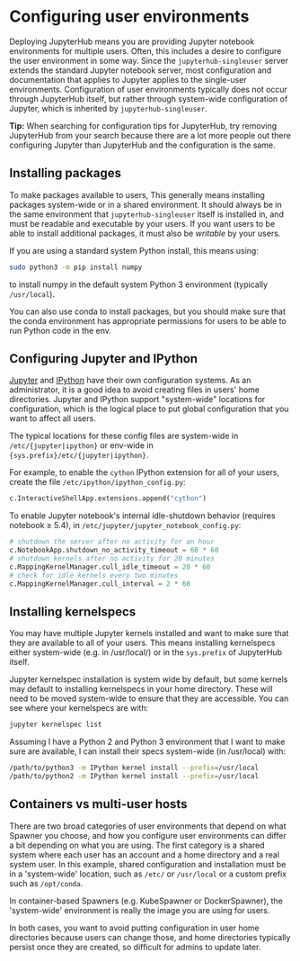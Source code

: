 # Configuring user environments

Deploying JupyterHub means you are providing Jupyter notebook environments for multiple users.
Often, this includes a desire to configure the user environment in some way.
Since the `jupyterhub-singleuser` server extends the standard Jupyter notebook server, most configuration and documentation that applies to Jupyter applies to the single-user environments.
Configuration of user environments typically does not occur through JupyterHub itself,
but rather through system-wide configuration of Jupyter,
which is inherited by `jupyterhub-singleuser`.

**Tip:** When searching for configuration tips for JupyterHub,
try removing JupyterHub from your search because there are a lot more people out there configuring Jupyter than JupyterHub and the configuration is the same.


## Installing packages

To make packages available to users,
This generally means installing packages system-wide or in a shared environment.
It should always be in the same environment that `jupyterhub-singleuser` itself is installed in,
and must be readable and executable by your users.
If you want users to be able to install additional packages,
it must also be *writable* by your users.

If you are using a standard system Python install,
this means using:

```bash
sudo python3 -m pip install numpy
```

to install numpy in the default system Python 3 environment (typically `/usr/local`).

You can also use conda to install packages, but you should make sure that the conda environment has appropriate permissions for users to be able to run Python code in the env.


## Configuring Jupyter and IPython

[Jupyter](https://jupyter-notebook.readthedocs.io/en/stable/config_overview.html)
and [IPython](https://ipython.readthedocs.io/en/stable/development/config.html)
have their own configuration systems.
As an administrator, it is a good idea to avoid creating files in users' home directories.
Jupyter and IPython support "system-wide" locations for configuration,
which is the logical place to put global configuration that you want to affect all users.

The typical locations for these config files are system-wide in `/etc/{jupyter|ipython}`
or env-wide in `{sys.prefix}/etc/{jupyter|ipython}`.

For example, to enable the `cython` IPython extension for all of your users,
create the file `/etc/ipython/ipython_config.py`:

```python
c.InteractiveShellApp.extensions.append("cython")
```

To enable Jupyter notebook's internal idle-shutdown behavior
(requires notebook ≥ 5.4),
in `/etc/jupyter/jupyter_notebook_config.py`:

```python
# shutdown the server after no activity for an hour
c.NotebookApp.shutdown_no_activity_timeout = 60 * 60
# shutdown kernels after no activity for 20 minutes
c.MappingKernelManager.cull_idle_timeout = 20 * 60
# check for idle kernels every two minutes
c.MappingKernelManager.cull_interval = 2 * 60
```


## Installing kernelspecs

You may have multiple Jupyter kernels installed and want to make sure that they are available to all of your users.
This means installing kernelspecs either system-wide (e.g. in /usr/local/)
or in the `sys.prefix` of JupyterHub itself.

Jupyter kernelspec installation is system wide by default,
but some kernels may default to installing kernelspecs in your home directory.
These will need to be moved system-wide to ensure that they are accessible.
You can see where your kernelspecs are with:

```bash
jupyter kernelspec list
```

Assuming I have a Python 2 and Python 3 environment that I want to make sure are available, I can install their specs system-wide (in /usr/local) with:

```bash
/path/to/python3 -m IPython kernel install --prefix=/usr/local
/path/to/python2 -m IPython kernel install --prefix=/usr/local
```


## Containers vs multi-user hosts

There are two broad categories of user environments that depend on what Spawner you choose,
and how you configure user environments can differ a bit depending on what you are using.
The first category is a shared system where each user has an account and a home directory and a real system user.
In this example, shared configuration and installation must be in a 'system-wide' location, such as `/etc/` or `/usr/local` or a custom prefix
such as `/opt/conda`.

In container-based Spawners (e.g. KubeSpawner or DockerSpawner),
the 'system-wide' environment is really the image you are using for users.

In both cases, you want to avoid putting configuration in user home directories
because users can change those,
and home directories typically persist once they are created,
so difficult for admins to update later.
